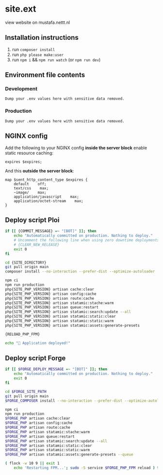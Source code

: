 # site.ext

view website on mustafa.nettt.nl

## Installation instructions

1. run `composer install`
2. run `php please make:user`
3. run `npm i` && `npm run watch` (or `npm run dev`)

## Environment file contents

### Development

```env
Dump your .env values here with sensitive data removed.
```

### Production

```env
Dump your .env values here with sensitive data removed.
```

## NGINX config

Add the following to your NGINX config __inside the server block__ enable static resource caching:
```
expires $expires;
```

And this __outside the server block__:
```
map $sent_http_content_type $expires {
    default    off;
    text/css    max;
    ~image/    max;
    application/javascript    max;
    application/octet-stream    max;
}
```

## Deploy script Ploi

```bash
if [[ {COMMIT_MESSAGE} =~ "[BOT]" ]]; then
    echo "Automatically committed on production. Nothing to deploy."
    # Uncomment the following line when using zero downtime deployments.
    # {CLEAR_NEW_RELEASE}
    exit 0
fi

cd {SITE_DIRECTORY}
git pull origin main
composer install --no-interaction --prefer-dist --optimize-autoloader

npm ci
npm run production
php{SITE_PHP_VERSION} artisan cache:clear
php{SITE_PHP_VERSION} artisan config:cache
php{SITE_PHP_VERSION} artisan route:cache
php{SITE_PHP_VERSION} artisan statamic:stache:warm
php{SITE_PHP_VERSION} artisan queue:restart
php{SITE_PHP_VERSION} artisan statamic:search:update --all
php{SITE_PHP_VERSION} artisan statamic:static:clear
php{SITE_PHP_VERSION} artisan statamic:static:warm
php{SITE_PHP_VERSION} artisan statamic:assets:generate-presets

{RELOAD_PHP_FPM}

echo "🚀 Application deployed!"
```

## Deploy script Forge

```bash
if [[ $FORGE_DEPLOY_MESSAGE =~ "[BOT]" ]]; then
    echo "Automatically committed on production. Nothing to deploy."
    exit 0
fi

cd $FORGE_SITE_PATH
git pull origin main
$FORGE_COMPOSER install --no-interaction --prefer-dist --optimize-autoloader

npm ci
npm run production
$FORGE_PHP artisan cache:clear
$FORGE_PHP artisan config:cache
$FORGE_PHP artisan route:cache
$FORGE_PHP artisan statamic:stache:warm
$FORGE_PHP artisan queue:restart
$FORGE_PHP artisan statamic:search:update --all
$FORGE_PHP artisan statamic:static:clear
$FORGE_PHP artisan statamic:static:warm
$FORGE_PHP artisan statamic:assets:generate-presets --queue

( flock -w 10 9 || exit 1
    echo 'Restarting FPM...'; sudo -S service $FORGE_PHP_FPM reload ) 9>/tmp/fpmlock
```
